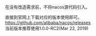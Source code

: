 在没有改造需求前，不将nacos源代码引入。<br>

直接到官网上下载对应的版本使用即可。<br>
https://github.com/alibaba/nacos/releases<br>
当前版本推荐使用1.0.0-RC2(Mar 22, 2019)
